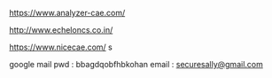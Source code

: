 https://www.analyzer-cae.com/

http://www.echeloncs.co.in/

https://www.nicecae.com/
s

google mail  pwd : bbagdqobfhbkohan
           email : securesally@gmail.com